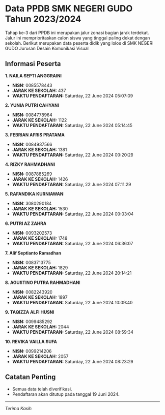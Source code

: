 # Data PPDB SMK NEGERI GUDO Tahun 2023/2024
Tahap ke-3 dari PPDB ini merupakan jalur zonasi bagian jarak terdekat. Jalur ini memprioritaskan calon siswa yang tinggal paling dekat dengan sekolah.
Berikut merupakan data peserta didik yang lolos di SMK NEGERI GUDO Jurusan Desain Komunikasi Visual

## Informasi Peserta 
**1. NAILA SEPTI ANGGRAINI**
- **NISN:** 0085578443
- **JARAK KE SEKOLAH:** 437
- **WAKTU PENDAFTARAN:** Saturday, 22 June 2024 05:07:09

**2. YUNIA PUTRI CAHYANI**
- **NISN:** 0084778964
- **JARAK KE SEKOLAH:** 1122
- **WAKTU PENDAFTARAN:** Saturday, 22 June 2024 05:14:45

**3. FEBRIAN AFRIS PRATAMA**
- **NISN:** 0084937566
- **JARAK KE SEKOLAH:** 1381
- **WAKTU PENDAFTARAN:** Saturday, 22 June 2024 00:20:29

**4. RIZKY RAHMADHANI**
- **NISN:** 0087885269
- **JARAK KE SEKOLAH:** 1426
- **WAKTU PENDAFTARAN:** Saturday, 22 June 2024 07:11:29

**5. RAFANDIKA KURNIAWAN**
- **NISN:** 3080290184
- **JARAK KE SEKOLAH:** 1530
- **WAKTU PENDAFTARAN:** Saturday, 22 June 2024 00:03:04

**6. PUTRI AZ  ZAHRA**
- **NISN:** 0093202573
- **JARAK KE SEKOLAH:** 1748
- **WAKTU PENDAFTARAN:** Saturday, 22 June 2024 06:36:07

**7. Alif Septianto Ramadhan**
- **NISN:** 0083713775
- **JARAK KE SEKOLAH:** 1829
- **WAKTU PENDAFTARAN:** Saturday, 22 June 2024 20:14:21

**8. AGUSTINO PUTRA RAHMADHANI**
- **NISN:** 0082243920
- **JARAK KE SEKOLAH:** 1897
- **WAKTU PENDAFTARAN:** Saturday, 22 June 2024 10:09:40

**9. TAQIZZA ALFI HUSNI**
- **NISN:** 0099485292
- **JARAK KE SEKOLAH:** 2044
- **WAKTU PENDAFTARAN:** Saturday, 22 June 2024 08:59:34

**10. REVIKA VAILLA SUFA**
- **NISN:** 0099214206
- **JARAK KE SEKOLAH:** 2057
- **WAKTU PENDAFTARAN:** Saturday, 22 June 2024 08:23:29

## Catatan Penting

- Semua data telah diverifikasi.
- Pendaftaran akan ditutup pada tanggal 19 Juni 2024.
---
_Terima Kasih_